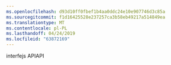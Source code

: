 ```yaml
---
ms.openlocfilehash: d93d10ff0fbef1b4aa0ddc24e10e907746d3c85a
ms.sourcegitcommit: f1d16425528e237257ca3b58eb49217a514849ea
ms.translationtype: MT
ms.contentlocale: pl-PL
ms.lasthandoff: 04/24/2019
ms.locfileid: "63872169"
---
```

<span data-ttu-id="22370-101">interfejs API</span><span class="sxs-lookup"><span data-stu-id="22370-101">API</span></span>